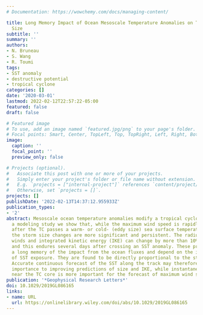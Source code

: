 ```yaml
---
# Documentation: https://wowchemy.com/docs/managing-content/

title: Long Memory Impact of Ocean Mesoscale Temperature Anomalies on Tropical Cyclone
  Size
subtitle: ''
summary: ''
authors:
- N. Bruneau
- S. Wang
- R. Toumi
tags:
- SST anomaly
- destructive potential
- tropical cyclone
categories: []
date: '2020-03-01'
lastmod: 2022-02-12T22:57:22-05:00
featured: false
draft: false

# Featured image
# To use, add an image named `featured.jpg/png` to your page's folder.
# Focal points: Smart, Center, TopLeft, Top, TopRight, Left, Right, BottomLeft, Bottom, BottomRight.
image:
  caption: ''
  focal_point: ''
  preview_only: false

# Projects (optional).
#   Associate this post with one or more of your projects.
#   Simply enter your project's folder or file name without extension.
#   E.g. `projects = ["internal-project"]` references `content/project/deep-learning/index.md`.
#   Otherwise, set `projects = []`.
projects: []
publishDate: '2022-02-13T14:37:12.955933Z'
publication_types:
- '2'
abstract: Mesoscale ocean temperature anomalies modify a tropical cyclone (TC). Through
  a modeling study we show that, while the maximum wind speed is rapidly restored
  after the TC passes a warm- or cold- (eddy size) sea surface temperature (SST) anomaly,
  the storm size changes are more significant and persistent. The radius of gale force
  winds and integrated kinetic energy (IKE) can change by more than 10% per degree
  and this endures several days after crossing an SST anomaly. These properties have
  a long memory of the impact from the ocean fluxes and depend on the integrated history
  of SST exposure. They are found to be directly proportional to the storm total precipitation.
  Accurate continuous forecast of the SST along the track may therefore be of central
  importance to improving predictions of size and IKE, while instantaneous local SST
  near the TC core is more important for the forecast of maximum wind speed.
publication: '*Geophysical Research Letters*'
doi: 10.1029/2019GL086165
links:
- name: URL
  url: https://onlinelibrary.wiley.com/doi/abs/10.1029/2019GL086165
---
```

